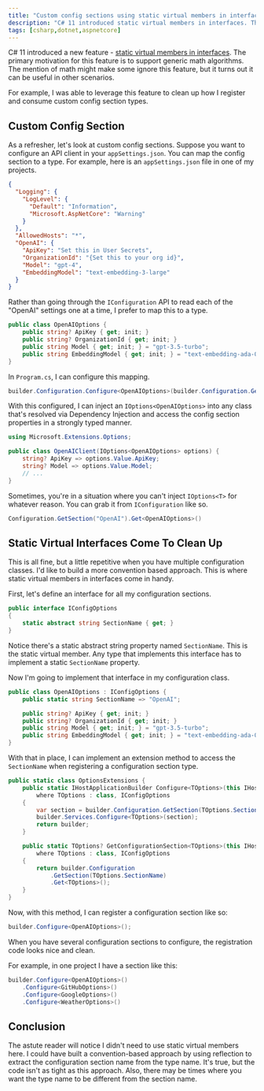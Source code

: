 ```yaml
---
title: "Custom config sections using static virtual members in interfaces"
description: "C# 11 introduced static virtual members in interfaces. The primary motivation for this feature is to support generic math algorithms. But it turns out, this feature is useful in other scenarios."
tags: [csharp,dotnet,aspnetcore]
---
```


C# 11 introduced a new feature - [static virtual members in interfaces](https://learn.microsoft.com/en-us/dotnet/csharp/whats-new/tutorials/static-virtual-interface-members). The primary motivation for this feature is to support generic math algorithms. The mention of math might make some ignore this feature, but it turns out it can be useful in other scenarios.

For example, I was able to leverage this feature to clean up how I register and consume custom config section types.

## Custom Config Section

As a refresher, let's look at custom config sections. Suppose you want to configure an API client in your `appSettings.json`. You can map the config section to a type. For example, here is an `appSettings.json` file in one of my projects.

```json
{
  "Logging": {
    "LogLevel": {
      "Default": "Information",
      "Microsoft.AspNetCore": "Warning"
    }
  },
  "AllowedHosts": "*",
  "OpenAI": {
    "ApiKey": "Set this in User Secrets",
    "OrganizationId": "{Set this to your org id}",
    "Model": "gpt-4",
    "EmbeddingModel": "text-embedding-3-large"
  }
}
```

Rather than going through the `IConfiguration` API to read each of the "OpenAI" settings one at a time, I prefer to map this to a type.

```csharp
public class OpenAIOptions {
    public string? ApiKey { get; init; }
    public string? OrganizationId { get; init; }
    public string Model { get; init; } = "gpt-3.5-turbo";
    public string EmbeddingModel { get; init; } = "text-embedding-ada-002";
}
```

In `Program.cs`, I can configure this mapping.

```csharp
builder.Configuration.Configure<OpenAIOptions>(builder.Configuration.GetSection("OpenAI"));
```

With this configured, I can inject an `IOptions<OpenAIOptions>` into any class that's resolved via Dependency Injection and access the config section properties in a strongly typed manner.

```csharp
using Microsoft.Extensions.Options;

public class OpenAIClient(IOptions<OpenAIOptions> options) {
    string? ApiKey => options.Value.ApiKey;
    string? Model => options.Value.Model;
    // ...
}
```

Sometimes, you're in a situation where you can't inject `IOptions<T>` for whatever reason. You can grab it from `IConfiguration` like so.

```csharp
Configuration.GetSection("OpenAI").Get<OpenAIOptions>()
```

## Static Virtual Interfaces Come To Clean Up

This is all fine, but a little repetitive when you have multiple configuration classes. I'd like to build a more convention based approach. This is where static virtual members in interfaces come in handy.

First, let's define an interface for all my configuration sections.

```csharp
public interface IConfigOptions
{
    static abstract string SectionName { get; }
}
```

Notice there's a static abstract string property named `SectionName`. This is the static virtual member. Any type that implements this interface has to implement a static `SectionName` property.

Now I'm going to implement that interface in my configuration class.

```csharp
public class OpenAIOptions : IConfigOptions {
    public static string SectionName => "OpenAI";

    public string? ApiKey { get; init; }
    public string? OrganizationId { get; init; }
    public string Model { get; init; } = "gpt-3.5-turbo";
    public string EmbeddingModel { get; init; } = "text-embedding-ada-002";
}
```

With that in place, I can implement an extension method to access the `SectionName` when registering a configuration section type.

```csharp
public static class OptionsExtensions {
    public static IHostApplicationBuilder Configure<TOptions>(this IHostApplicationBuilder builder)
        where TOptions : class, IConfigOptions
    {
        var section = builder.Configuration.GetSection(TOptions.SectionName);
        builder.Services.Configure<TOptions>(section);
        return builder;
    }

    public static TOptions? GetConfigurationSection<TOptions>(this IHostApplicationBuilder builder)
        where TOptions : class, IConfigOptions
    {
        return builder.Configuration
            .GetSection(TOptions.SectionName)
            .Get<TOptions>();
    }
}
```

Now, with this method, I can register a configuration section like so:

```csharp
builder.Configure<OpenAIOptions>();
```

When you have several configuration sections to configure, the registration code looks nice and clean.

For example, in one project I have a section like this:

```csharp
builder.Configure<OpenAIOptions>()
    .Configure<GitHubOptions>()
    .Configure<GoogleOptions>()
    .Configure<WeatherOptions>()
```

## Conclusion

The astute reader will notice I didn't need to use static virtual members here. I could have built a convention-based approach by using reflection to extract the configuration section name from the type name. It's true, but the code isn't as tight as this approach. Also, there may be times where you want the type name to be different from the section name.
